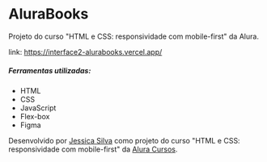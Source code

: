 # AluraBooks

Projeto do curso "HTML e CSS: responsividade com mobile-first" da Alura.

link: https://interface2-alurabooks.vercel.app/

##### Ferramentas utilizadas:
* HTML
* CSS
* JavaScript
* Flex-box
* Figma

Desenvolvido por [Jessica Silva](https://www.linkedin.com/in/sdsjessica/) como projeto do curso "HTML e CSS: responsividade com mobile-first" da [Alura Cursos](https://www.alura.com.br/).
